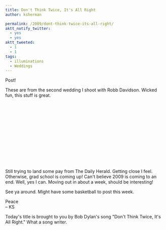 ```yaml
---
title: Don't Think Twice, It's All Right
author: ksherman

permalink: /2009/dont-think-twice-its-all-right/
aktt_notify_twitter:
  - yes
  - yes
aktt_tweeted:
  - 1
  - 1
tags:
  - illuminations
  - Weddings
---
```


Post!

<p style="text-align: left;">
  These are from the second wedding I shoot with Robb Davidson. Wicked fun, this stuff is great.
</p>

<p style="text-align: center;">
  <img src="https://s3-us-west-2.amazonaws.com/assets.kshermphoto.com/2009PostsImages/December/28/AJyJenni_01.jpg" alt="" />
</p>

<p style="text-align: center;">
  <img src="https://s3-us-west-2.amazonaws.com/assets.kshermphoto.com/2009PostsImages/December/28/AJyJenni_02.jpg" alt="" />
</p>

<p style="text-align: center;">
  <img src="https://s3-us-west-2.amazonaws.com/assets.kshermphoto.com/2009PostsImages/December/28/AJyJenni_03.jpg" alt="" />
</p>

<p style="text-align: center;">
  <img src="https://s3-us-west-2.amazonaws.com/assets.kshermphoto.com/2009PostsImages/December/28/AJyJenni_04.jpg" alt="" />
</p>

<p style="text-align: center;">
  <img src="https://s3-us-west-2.amazonaws.com/assets.kshermphoto.com/2009PostsImages/December/28/AJyJenni_05.jpg" alt="" />
</p>

<p style="text-align: center;">
  <img src="https://s3-us-west-2.amazonaws.com/assets.kshermphoto.com/2009PostsImages/December/28/AJyJenni_06.jpg" alt="" />
</p>

<p style="text-align: center;">
  <img src="https://s3-us-west-2.amazonaws.com/assets.kshermphoto.com/2009PostsImages/December/28/AJyJenni_07.jpg" alt="" />
</p>

<p style="text-align: center;">
  <img src="https://s3-us-west-2.amazonaws.com/assets.kshermphoto.com/2009PostsImages/December/28/AJyJenni_08.jpg" alt="" />
</p>

<p style="text-align: center;">
  <img src="https://s3-us-west-2.amazonaws.com/assets.kshermphoto.com/2009PostsImages/December/28/AJyJenni_09.jpg" alt="" />
</p>

<p style="text-align: center;">
  <img src="https://s3-us-west-2.amazonaws.com/assets.kshermphoto.com/2009PostsImages/December/28/AJyJenni_10.jpg" alt="" />
</p>

<p style="text-align: center;">
  <img src="https://s3-us-west-2.amazonaws.com/assets.kshermphoto.com/2009PostsImages/December/28/AJyJenni_11.jpg" alt="" />
</p>

<p style="text-align: center;">
  <img src="https://s3-us-west-2.amazonaws.com/assets.kshermphoto.com/2009PostsImages/December/28/AJyJenni_12.jpg" alt="" />
</p>

<p style="text-align: center;">
  <img src="https://s3-us-west-2.amazonaws.com/assets.kshermphoto.com/2009PostsImages/December/28/AJyJenni_13.jpg" alt="" />
</p>

<p style="text-align: center;">
  <img src="https://s3-us-west-2.amazonaws.com/assets.kshermphoto.com/2009PostsImages/December/28/AJyJenni_14.jpg" alt="" />
</p>

<p style="text-align: center;">
  <img src="https://s3-us-west-2.amazonaws.com/assets.kshermphoto.com/2009PostsImages/December/28/AJyJenni_15.jpg" alt="" />
</p>

Still trying to land some pay from The Daily Herald. Getting close I feel. Otherwise, grad school is coming up! Can't believe 2009 is coming to an end. Well, yes I can. Moving out in about a week, should be interesting!

See ya around. Might have some basketball to post this week.

Peace\
– KS

Today's title is brought to you by Bob Dylan's song "Don't Think Twice, It's All Right." What a song writer.
